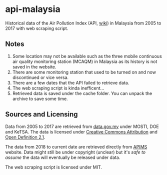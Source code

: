 # api-malaysia

Historical data of the Air Pollution Index (API, [wiki](https://en.wikipedia.org/wiki/Air_Pollution_Index)) in Malaysia from 2005 to 2017 with web scraping script.

## Notes

1. Some location may not be available such as the three mobile continuous air quality monitoring station (MCAQM) in Malaysia as its history is not saved in the website.
2. There are some monitoring station that used to be turned on and now discontinued or vice versa.
3. There are a few dates that the API failed to retrieve data.
4. The web scraping script is kinda inefficent...
5. Retrieved data is saved under the cache folder. You can unpack the archive to save some time.

## Sources and Licensing

Data from 2005 to 2017 are retrieved from [data.gov.my](http://www.data.gov.my/) under MOSTI, DOE and KeTSA. The data is licensed under [Creative Commons Attribution](https://opendefinition.org/licenses/cc-by/) and [Open Definition 2.1](https://opendefinition.org/od/2.1/en/).

The data from 2018 to current date are retrieved directly from [APIMS](http://apims.doe.gov.my/public_v2/api_table.html) website. Data might still be under copyright (unclear) but it's *safe to assume* the data will eventually be released under data.

The web scraping script is licensed under MIT.
